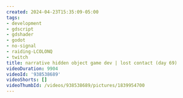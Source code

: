 ```yaml
---
created: 2024-04-23T15:35:09-05:00
tags:
- development
- gdscript
- gdshader
- godot
- no-signal
- raiding-LCOLONQ
- twitch
title: narrative hidden object game dev | lost contact (day 69)
videoDuration: 9904
videoId: '938538689'
videoShorts: []
videoThumbId: /videos/938538689/pictures/1839954700
---
```

